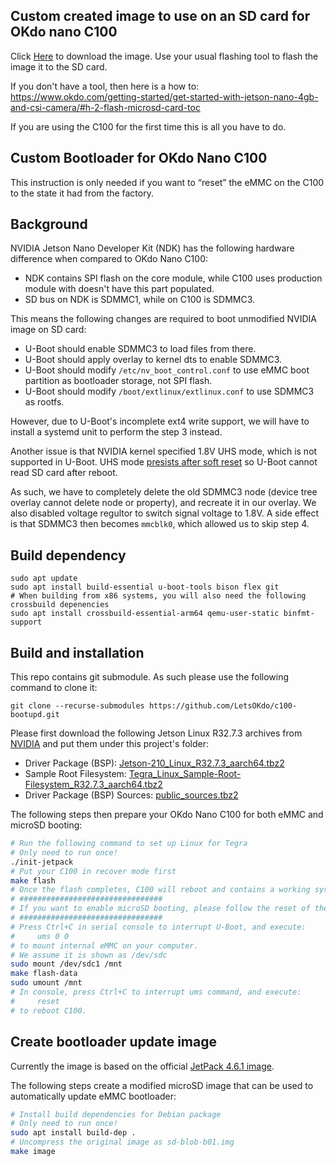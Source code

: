 ## Custom created image to use on an SD card for OKdo nano C100

Click [Here](https://auto.designspark.info/okdo_images/c100.img.xz) to download the image. Use your usual flashing tool to flash the image it to the SD card.

If you don't have a tool, then here is a how to: https://www.okdo.com/getting-started/get-started-with-jetson-nano-4gb-and-csi-camera/#h-2-flash-microsd-card-toc

If you are using the C100 for the first time this is all you have to do.


## Custom Bootloader for OKdo Nano C100
This instruction is only needed if you want to “reset” the eMMC on the C100 to the state it had from the factory. 

## Background

NVIDIA Jetson Nano Developer Kit (NDK) has the following hardware difference when compared to OKdo Nano C100:

* NDK contains SPI flash on the core module, while C100 uses production module with doesn't have this part populated.
* SD bus on NDK is SDMMC1, while on C100 is SDMMC3.

This means the following changes are required to boot unmodified NVIDIA image on SD card:

* U-Boot should enable SDMMC3 to load files from there.
* U-Boot should apply overlay to kernel dts to enable SDMMC3.
* U-Boot should modify `/etc/nv_boot_control.conf` to use eMMC boot partition as bootloader storage, not SPI flash.
* U-Boot should modify `/boot/extlinux/extlinux.conf` to use SDMMC3 as rootfs.

However, due to U-Boot's incomplete ext4 write support, we will have to install a systemd unit to perform the step 3 instead.

Another issue is that NVIDIA kernel specified 1.8V UHS mode, which is not supported in U-Boot. UHS mode [presists after soft reset](https://forums.developer.nvidia.com/t/jetson-nano-warm-resets-fail-with-u-boot-no-partition-table-errors/192511) so U-Boot cannot read SD card after reboot.

As such, we have to completely delete the old SDMMC3 node (device tree overlay cannot delete node or property), and recreate it in our overlay. We also disabled voltage regultor to switch signal voltage to 1.8V. A side effect is that SDMMC3 then becomes `mmcblk0`, which allowed us to skip step 4.

## Build dependency

```
sudo apt update
sudo apt install build-essential u-boot-tools bison flex git
# When building from x86 systems, you will also need the following crossbuild depenencies
sudo apt install crossbuild-essential-arm64 qemu-user-static binfmt-support
```

## Build and installation

This repo contains git submodule. As such please use the following command to clone it:

```
git clone --recurse-submodules https://github.com/LetsOKdo/c100-bootupd.git
```

Please first download the following Jetson Linux R32.7.3 archives from [NVIDIA](https://developer.nvidia.com/embedded/linux-tegra-r3273) and put them under this project's folder:

* Driver Package (BSP): [Jetson-210_Linux_R32.7.3_aarch64.tbz2](https://developer.nvidia.com/downloads/remetpack-463r32releasev73t210jetson-210linur3273aarch64tbz2)
* Sample Root Filesystem: [Tegra_Linux_Sample-Root-Filesystem_R32.7.3_aarch64.tbz2](https://developer.nvidia.com/downloads/remeleasev73t210tegralinusample-root-filesystemr3273aarch64tbz2)
* Driver Package (BSP) Sources: [public_sources.tbz2](https://developer.nvidia.com/downloads/remack-sdksjetpack-463r32releasev73sourcest210publicsourcestbz2)

The following steps then prepare your OKdo Nano C100 for both eMMC and microSD booting:

```bash
# Run the following command to set up Linux for Tegra
# Only need to run once!
./init-jetpack
# Put your C100 in recover mode first
make flash
# Once the flash completes, C100 will reboot and contains a working system in eMMC.
# ################################
# If you want to enable microSD booting, please follow the reset of the guide:
# ################################
# Press Ctrl+C in serial console to interrupt U-Boot, and execute:
#     ums 0 0
# to mount internal eMMC on your computer.
# We assume it is shown as /dev/sdc
sudo mount /dev/sdc1 /mnt
make flash-data
sudo umount /mnt
# In console, press Ctrl+C to interrupt ums command, and execute:
#     reset
# to reboot C100.
```

## Create bootloader update image

Currently the image is based on the official [JetPack 4.6.1 image](https://developer.nvidia.com/embedded/l4t/r32_release_v7.1/jp_4.6.1_b110_sd_card/jeston_nano/jetson-nano-jp461-sd-card-image.zip).

The following steps create a modified microSD image that can be used to automatically update eMMC bootloader:

```bash
# Install build dependencies for Debian package
# Only need to run once!
sudo apt install build-dep .
# Uncompress the original image as sd-blob-b01.img
make image
```
